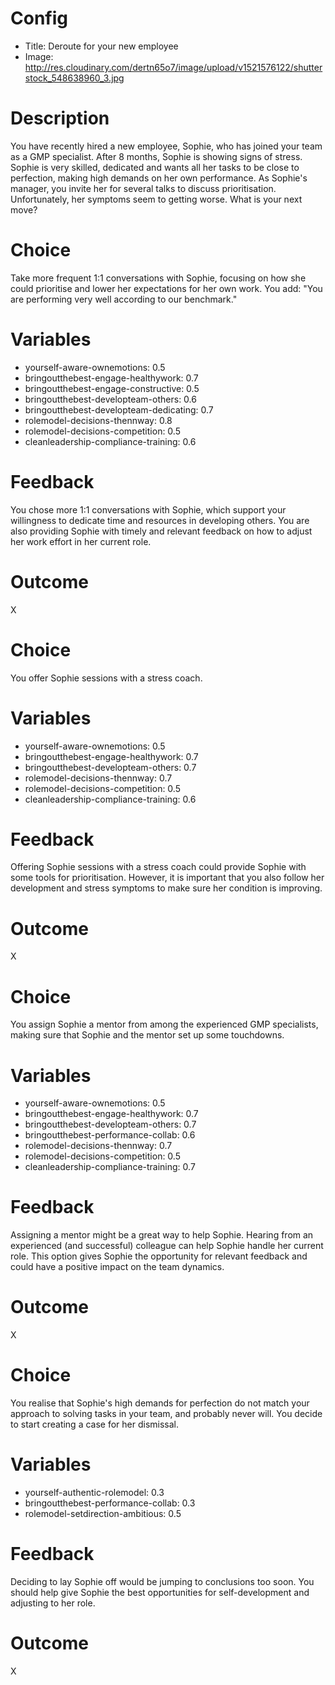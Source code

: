 # Config
 - Title: Deroute for your new employee
 - Image: http://res.cloudinary.com/dertn65o7/image/upload/v1521576122/shutterstock_548638960_3.jpg

# Description
You have recently hired a new employee, Sophie, who has joined your team as a GMP specialist. After 8 months, Sophie is showing signs of stress. Sophie is very skilled, dedicated and wants all her tasks to be close to perfection, making high demands on her own performance. As Sophie's manager, you invite her for several talks to discuss prioritisation. Unfortunately, her symptoms seem to getting worse. What is your next move?  

# Choice
Take more frequent 1:1 conversations with Sophie, focusing on how she could prioritise and lower her expectations for her own work. You add: "You are performing very well according to our benchmark."

# Variables
 - yourself-aware-ownemotions: 0.5
 - bringoutthebest-engage-healthywork: 0.7
 - bringoutthebest-engage-constructive: 0.5
 - bringoutthebest-developteam-others: 0.6
 - bringoutthebest-developteam-dedicating: 0.7
 - rolemodel-decisions-thennway: 0.8
 - rolemodel-decisions-competition: 0.5
 - cleanleadership-compliance-training: 0.6

# Feedback
You chose more 1:1 conversations with Sophie, which support your willingness to dedicate time and resources in developing others. You are also providing Sophie with timely and relevant feedback on how to adjust her work effort in her current role. 

# Outcome
X

# Choice
You offer Sophie sessions with a stress coach.

# Variables
 - yourself-aware-ownemotions: 0.5
 - bringoutthebest-engage-healthywork: 0.7
 - bringoutthebest-developteam-others: 0.7
 - rolemodel-decisions-thennway: 0.7
 - rolemodel-decisions-competition: 0.5
 - cleanleadership-compliance-training: 0.6

# Feedback
Offering Sophie sessions with a stress coach could provide Sophie with some tools for prioritisation. However, it is important that you also follow her development and stress symptoms to make sure her condition is improving.

# Outcome
X

# Choice
You assign Sophie a mentor from among the experienced GMP specialists, making sure that Sophie and the mentor set up some touchdowns. 

# Variables
 - yourself-aware-ownemotions: 0.5
 - bringoutthebest-engage-healthywork: 0.7
 - bringoutthebest-developteam-others: 0.7
 - bringoutthebest-performance-collab: 0.6
 - rolemodel-decisions-thennway: 0.7
 - rolemodel-decisions-competition: 0.5
 - cleanleadership-compliance-training: 0.7

# Feedback
Assigning a mentor might be a great way to help Sophie. Hearing from an experienced (and successful) colleague can help Sophie handle her current role. This option gives Sophie the opportunity for relevant feedback and could have a positive impact on the team dynamics.

# Outcome
X

# Choice
You realise that Sophie's high demands for perfection do not match your approach to solving tasks in your team, and probably never will. You decide to start creating a case for her dismissal.

# Variables
 - yourself-authentic-rolemodel: 0.3
 - bringoutthebest-performance-collab: 0.3
 - rolemodel-setdirection-ambitious: 0.5
 
# Feedback
Deciding to lay Sophie off would be jumping to conclusions too soon. You should help give Sophie the best opportunities for self-development and adjusting to her role. 

# Outcome
X

